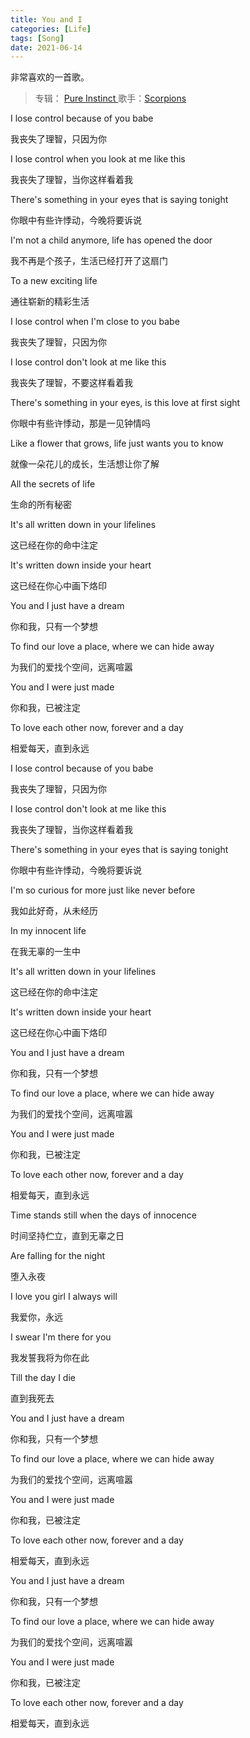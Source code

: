 ```yaml
---
title: You and I
categories: [Life]
tags: [Song]
date: 2021-06-14
---
```


非常喜欢的一首歌。

> 专辑： [Pure Instinct ](https://music.163.com/#/album?id=432593)
> 歌手：[Scorpions ](https://music.163.com/artist?id=99994)

I lose control because of you babe

我丧失了理智，只因为你

I lose control when you look at me like this

我丧失了理智，当你这样看着我

There's something in your eyes that is saying tonight

你眼中有些许悸动，今晚将要诉说

I'm not a child anymore, life has opened the door

我不再是个孩子，生活已经打开了这扇门

To a new exciting life

通往崭新的精彩生活

I lose control when I'm close to you babe

我丧失了理智，只因为你

I lose control don't look at me like this

我丧失了理智，不要这样看着我

There's something in your eyes, is this love at first sight

你眼中有些许悸动，那是一见钟情吗

Like a flower that grows, life just wants you to know

就像一朵花儿的成长，生活想让你了解

All the secrets of life

生命的所有秘密

It's all written down in your lifelines

这已经在你的命中注定

It's written down inside your heart

这已经在你心中画下烙印

You and I just have a dream

你和我，只有一个梦想

To find our love a place, where we can hide away

为我们的爱找个空间，远离喧嚣

You and I were just made

你和我，已被注定

To love each other now, forever and a day

相爱每天，直到永远

I lose control because of you babe

我丧失了理智，只因为你

I lose control don't look at me like this

我丧失了理智，当你这样看着我

There's something in your eyes that is saying tonight

你眼中有些许悸动，今晚将要诉说

I'm so curious for more just like never before

我如此好奇，从未经历

In my innocent life

在我无辜的一生中

It's all written down in your lifelines

这已经在你的命中注定

It's written down inside your heart

这已经在你心中画下烙印

You and I just have a dream

你和我，只有一个梦想

To find our love a place, where we can hide away

为我们的爱找个空间，远离喧嚣

You and I were just made

你和我，已被注定

To love each other now, forever and a day

相爱每天，直到永远

Time stands still when the days of innocence

时间坚持伫立，直到无辜之日

Are falling for the night

堕入永夜

I love you girl I always will

我爱你，永远

I swear I'm there for you

我发誓我将为你在此

Till the day I die

直到我死去

You and I just have a dream

你和我，只有一个梦想

To find our love a place, where we can hide away

为我们的爱找个空间，远离喧嚣

You and I were just made

你和我，已被注定

To love each other now, forever and a day

相爱每天，直到永远

You and I just have a dream

你和我，只有一个梦想

To find our love a place, where we can hide away

为我们的爱找个空间，远离喧嚣

You and I were just made

你和我，已被注定

To love each other now, forever and a day

相爱每天，直到永远